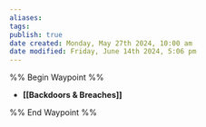 ```yaml
---
aliases: 
tags: 
publish: true
date created: Monday, May 27th 2024, 10:00 am
date modified: Friday, June 14th 2024, 5:06 pm
---
```


%% Begin Waypoint %%
- **[[Backdoors & Breaches]]**

%% End Waypoint %%